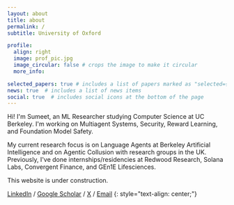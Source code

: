 ```yaml
---
layout: about
title: about
permalink: /
subtitle: University of Oxford

profile:
  align: right
  image: prof_pic.jpg
  image_circular: false # crops the image to make it circular
  more_info:

selected_papers: true # includes a list of papers marked as "selected={true}"
news: true  # includes a list of news items
social: true  # includes social icons at the bottom of the page
---
```


Hi! I'm Sumeet, an ML Researcher studying Computer Science at UC Berkeley. I'm working on Multiagent Systems, Security, Reward Learning, and Foundation Model Safety.

My current research focus is on Language Agents at Berkeley Artificial Intelligence and on Agentic Collusion with research groups in the UK. Previously, I've done internships/residencies at Redwood Research, Solana Labs, Convergent Finance, and GEn1E Lifesciences.

This website is under construction.

[LinkedIn](https://www.linkedin.com/in/sumeetmotwani) / [Google Scholar](https://scholar.google.com/citations?user=zrKaZuMAAAAJ&hl=en&oi=ao) / [X](https://x.com/sumeetrm) / [Email](motwani@berkeley.edu)
{: style="text-align: center;"}

<!---
Write your biography here. Tell the world about yourself. Link to your favorite [subreddit](http://reddit.com). You can put a picture in, too. The code is already in, just name your picture `prof_pic.jpg` and put it in the `img/` folder.

Put your address / P.O. box / other info right below your picture. You can also disable any of these elements by editing `profile` property of the YAML header of your `_pages/about.md`. Edit `_bibliography/papers.bib` and Jekyll will render your [publications page](/al-folio/publications/) automatically.

Link to your social media connections, too. This theme is set up to use [Font Awesome icons](http://fortawesome.github.io/Font-Awesome/) and [Academicons](https://jpswalsh.github.io/academicons/), like the ones below. Add your Facebook, Twitter, LinkedIn, Google Scholar, or just disable all of them.

-->